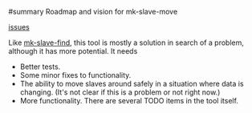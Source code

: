 ﻿#summary Roadmap and vision for mk-slave-move

[issues](http://code.google.com/p/maatkit/issues/list?q=label:Tool-mk_slave_move)

Like [mk-slave-find](mk_slave_find.md), this tool is mostly a solution in search of a problem, although it has more potential.  It needs

  * Better tests.
  * Some minor fixes to functionality.
  * The ability to move slaves around safely in a situation where data is changing.  (It's not clear if this is a problem or not right now.)
  * More functionality.  There are several TODO items in the tool itself.